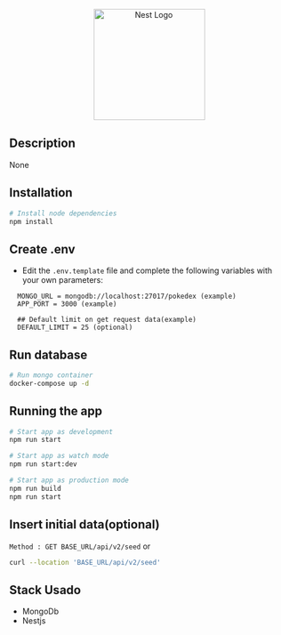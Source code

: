 <p align="center">
  <a href="http://nestjs.com/" target="blank"><img src="https://nestjs.com/img/logo-small.svg" width="200" alt="Nest Logo" /></a>
</p>

[circleci-image]: https://img.shields.io/circleci/build/github/nestjs/nest/master?token=abc123def456
[circleci-url]: https://circleci.com/gh/nestjs/nest

## Description

None

## Installation

```bash
# Install node dependencies
npm install
```

## Create .env

- Edit the `.env.template` file and complete the following variables with your own parameters:

```
  MONGO_URL = mongodb://localhost:27017/pokedex (example)
  APP_PORT = 3000 (example)

  ## Default limit on get request data(example)
  DEFAULT_LIMIT = 25 (optional)
```

## Run database

```bash
# Run mongo container
docker-compose up -d
```

## Running the app

```bash
# Start app as development
npm run start
```

```bash
# Start app as watch mode
npm run start:dev
```

```bash
# Start app as production mode
npm run build
npm run start
```

## Insert initial data(optional)

`Method : GET BASE_URL/api/v2/seed` or

```bash
curl --location 'BASE_URL/api/v2/seed'
```

## Stack Usado

- MongoDb
- Nestjs
